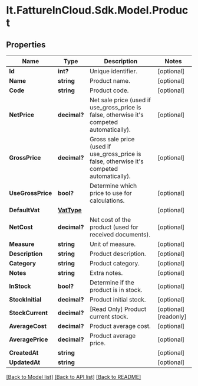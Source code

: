 # It.FattureInCloud.Sdk.Model.Product

## Properties

Name | Type | Description | Notes
------------ | ------------- | ------------- | -------------
**Id** | **int?** | Unique identifier. | [optional] 
**Name** | **string** | Product name. | [optional] 
**Code** | **string** | Product code. | [optional] 
**NetPrice** | **decimal?** | Net sale price (used if use_gross_price is false, otherwise it&#39;s competed automatically). | [optional] 
**GrossPrice** | **decimal?** | Gross sale price (used if use_gross_price is false, otherwise it&#39;s competed automatically). | [optional] 
**UseGrossPrice** | **bool?** | Determine which price to use for calculations. | [optional] 
**DefaultVat** | [**VatType**](VatType.md) |  | [optional] 
**NetCost** | **decimal?** | Net cost of the product (used for received documents). | [optional] 
**Measure** | **string** | Unit of measure. | [optional] 
**Description** | **string** | Product description. | [optional] 
**Category** | **string** | Product category. | [optional] 
**Notes** | **string** | Extra notes. | [optional] 
**InStock** | **bool?** | Determine if the product is in stock. | [optional] 
**StockInitial** | **decimal?** | Product initial stock. | [optional] 
**StockCurrent** | **decimal?** | [Read Only] Product current stock. | [optional] [readonly] 
**AverageCost** | **decimal?** | Product average cost. | [optional] 
**AveragePrice** | **decimal?** | Product average price. | [optional] 
**CreatedAt** | **string** |  | [optional] 
**UpdatedAt** | **string** |  | [optional] 

[[Back to Model list]](../README.md#documentation-for-models) [[Back to API list]](../README.md#documentation-for-api-endpoints) [[Back to README]](../README.md)

